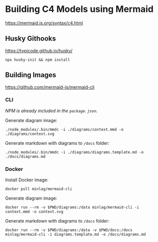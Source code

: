 # Building C4 Models using Mermaid

https://mermaid.js.org/syntax/c4.html

## Husky Githooks

https://typicode.github.io/husky/

```
npx husky-init && npm install
```

## Building Images

https://github.com/mermaid-js/mermaid-cli

### CLI

_NPM is already included in the `package.json`._ 

Generate diagram image:

```
./node_modules/.bin/mmdc -i ./diagrams/context.mmd -o ./diagrams/context.svg
```

Generate markdown with diagrams to `/docs` folder:

```
./node_modules/.bin/mmdc -i ./diagrams/diagrams.template.md -o ./docs/diagrams.md
```

### Docker

Install Docker image:

```
docker pull minlag/mermaid-cli
```

Generate diagram image:

```
docker run --rm -v $PWD/diagrams:/data minlag/mermaid-cli -i context.mmd -o context.svg
```

Generate markdown with diagrams to `/docs` folder:

```
docker run --rm -v $PWD/diagrams:/data -v $PWD/docs:/docs minlag/mermaid-cli -i diagrams.template.md -o /docs/diagrams.md
```